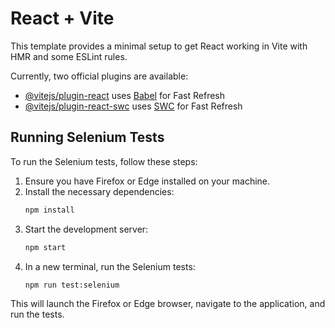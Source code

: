 # React + Vite

This template provides a minimal setup to get React working in Vite with HMR and some ESLint rules.

Currently, two official plugins are available:

- [@vitejs/plugin-react](https://github.com/vitejs/vite-plugin-react/blob/main/packages/plugin-react/README.md) uses [Babel](https://babeljs.io/) for Fast Refresh
- [@vitejs/plugin-react-swc](https://github.com/vitejs/vite-plugin-react-swc) uses [SWC](https://swc.rs/) for Fast Refresh

## Running Selenium Tests

To run the Selenium tests, follow these steps:

1. Ensure you have Firefox or Edge installed on your machine.
2. Install the necessary dependencies:
    ```sh
    npm install
    ```
3. Start the development server:
    ```sh
    npm start
    ```
4. In a new terminal, run the Selenium tests:
    ```sh
    npm run test:selenium
    ```

This will launch the Firefox or Edge browser, navigate to the application, and run the tests.

